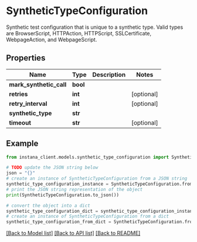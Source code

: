 # SyntheticTypeConfiguration

Synthetic test configuration that is unique to a synthetic type. Valid types are BrowserScript, HTTPAction, HTTPScript, SSLCertificate, WebpageAction, and WebpageScript.

## Properties

Name | Type | Description | Notes
------------ | ------------- | ------------- | -------------
**mark_synthetic_call** | **bool** |  | 
**retries** | **int** |  | [optional] 
**retry_interval** | **int** |  | [optional] 
**synthetic_type** | **str** |  | 
**timeout** | **str** |  | [optional] 

## Example

```python
from instana_client.models.synthetic_type_configuration import SyntheticTypeConfiguration

# TODO update the JSON string below
json = "{}"
# create an instance of SyntheticTypeConfiguration from a JSON string
synthetic_type_configuration_instance = SyntheticTypeConfiguration.from_json(json)
# print the JSON string representation of the object
print(SyntheticTypeConfiguration.to_json())

# convert the object into a dict
synthetic_type_configuration_dict = synthetic_type_configuration_instance.to_dict()
# create an instance of SyntheticTypeConfiguration from a dict
synthetic_type_configuration_from_dict = SyntheticTypeConfiguration.from_dict(synthetic_type_configuration_dict)
```
[[Back to Model list]](../README.md#documentation-for-models) [[Back to API list]](../README.md#documentation-for-api-endpoints) [[Back to README]](../README.md)


